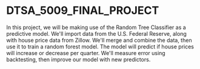 # DTSA_5009_FINAL_PROJECT

In this project, we will be making use of the Random Tree Classifier as a predictive model. We'll import data from the U.S. Federal Reserve, along with house price data from Zillow. We'll merge and combine the data, then use it to train a random forest model. The model will predict if house prices will increase or decrease per quarter. We'll measure error using backtesting, then improve our model with new predictors.
